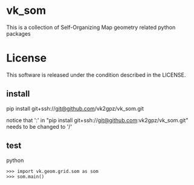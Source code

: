 # vk_som
This is a collection of Self-Organizing Map geometry related python packages

# License
This software is released under the condition described in the LICENSE.

## install
pip install git+ssh://git@github.com/vk2gpz/vk_som.git

notice that ':' in "pip install git+ssh://git@github.com:vk2gpz/vk_som.git" needs to be changed to '/'

## test
python
```
>>> import vk.geom.grid.som as som
>>> som.main()
```